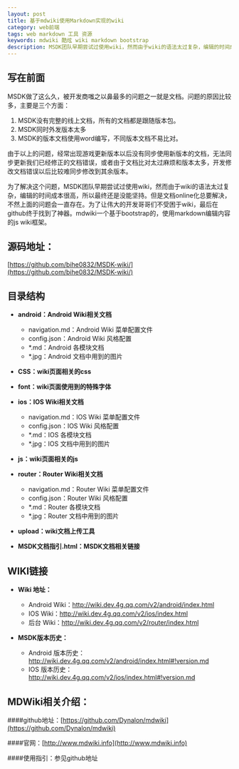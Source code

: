 ```yaml
---
layout: post
title: 基于mdwiki使用Markdown实现的wiki
category: web前端
tags: web markdown 工具 资源
keywords: mdwiki 酷炫 wiki markdown bootstrap
description: MSDK团队早期尝试过使用wiki，然而由于wiki的语法太过复杂，编辑的时间成本很高，所以最终还是没能坚持。但是文档online化总要解决，不然上面的问题会一直存在。为了让伟大的开发哥哥们不受困于wiki，最后在github终于找到了神器。mdwiki一个基于bootstrap的，使用markdown编辑内容的js wiki框架。
---
```

## 写在前面

MSDK做了这么久，被开发商嗤之以鼻最多的问题之一就是文档。问题的原因比较多，主要是三个方面：

1. MSDK没有完整的线上文档，所有的文档都是跟随版本包。
2. MSDK同时外发版本太多
3. MSDK的版本文档使用word编写，不同版本文档不易比对。

由于以上的问题，经常出现游戏更新版本以后没有同步使用新版本的文档，无法同步更新我们已经修正的文档错误，或者由于文档比对太过麻烦和版本太多，开发修改文档错误以后比较难同步修改到其余版本。

为了解决这个问题，MSDK团队早期尝试过使用wiki，然而由于wiki的语法太过复杂，编辑的时间成本很高，所以最终还是没能坚持。但是文档online化总要解决，不然上面的问题会一直存在。为了让伟大的开发哥哥们不受困于wiki，最后在github终于找到了神器。mdwiki一个基于bootstrap的，使用markdown编辑内容的js wiki框架。

## 源码地址：
[https://github.com/bihe0832/MSDK-wiki/](https://github.com/bihe0832/MSDK-wiki/)
## 目录结构

- **android：Android Wiki相关文档**

	- navigation.md：Android Wiki 菜单配置文件
	- config.json：Android Wiki 风格配置
	- *.md：Android 各模块文档
	- *.jpg：Android 文档中用到的图片

- **CSS：wiki页面相关的css**

- **font：wiki页面使用到的特殊字体**

- **ios：IOS Wiki相关文档**

	- navigation.md：IOS Wiki 菜单配置文件
	- config.json：IOS Wiki 风格配置
	- *.md：IOS 各模块文档
	- *.jpg：IOS 文档中用到的图片	


- **js：wiki页面相关的js**

- **router：Router Wiki相关文档**

	- navigation.md：Router Wiki 菜单配置文件
	- config.json：Router Wiki 风格配置
	- *.md：Router 各模块文档
	- *.jpg：Router 文档中用到的图片

- **upload：wiki文档上传工具**

- **MSDK文档指引.html：MSDK文档相关链接**

## WIKI链接

- **Wiki 地址：**

	- Android Wiki：http://wiki.dev.4g.qq.com/v2/android/index.html
	- IOS Wiki：http://wiki.dev.4g.qq.com/v2/ios/index.html
	- 后台 Wiki：http://wiki.dev.4g.qq.com/v2/router/index.html

- **MSDK版本历史：**

	- Android 版本历史：http://wiki.dev.4g.qq.com/v2/android/index.html#!version.md
	- IOS 版本历史：http://wiki.dev.4g.qq.com/v2/ios/index.html#!version.md
	
## MDWiki相关介绍：

####github地址：[https://github.com/Dynalon/mdwiki](https://github.com/Dynalon/mdwiki)

####官网：[http://www.mdwiki.info](http://www.mdwiki.info)

####使用指引：参见github地址